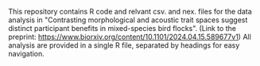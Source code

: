 This repository contains R code and relvant csv. and nex. files for the data analysis in "Contrasting morphological and acoustic trait spaces suggest distinct participant benefits in mixed-species bird flocks". (Link to the preprint: https://www.biorxiv.org/content/10.1101/2024.04.15.589677v1)
All analysis are provided in a single R file, separated by headings for easy navigation.
